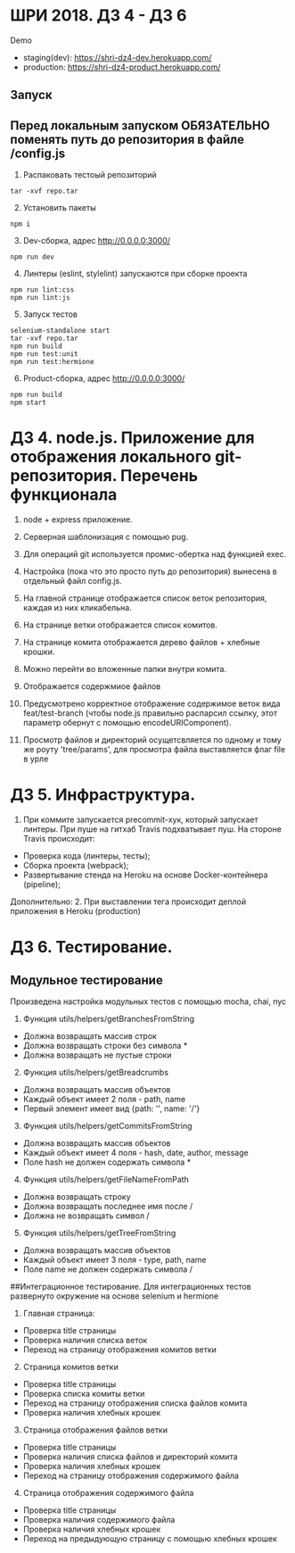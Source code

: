 # ШРИ 2018. ДЗ 4 - ДЗ 6

Demo
- staging(dev): https://shri-dz4-dev.herokuapp.com/
- production: https://shri-dz4-product.herokuapp.com/

## Запуск

## Перед локальным запуском ОБЯЗАТЕЛЬНО поменять путь до репозитория в файле /config.js

1. Распаковать тестоый репозиторий
```
tar -xvf repo.tar
```
2. Установить пакеты
```
npm i
```
3. Dev-сборка, адрес http://0.0.0.0:3000/
```
npm run dev
```
4. Линтеры (eslint, stylelint) запускаются при сборке проекта
```
npm run lint:css
npm run lint:js
```
5. Запуск тестов

```
selenium-standalone start
tar -xvf repo.tar
npm run build
npm run test:unit
npm run test:hermione
```
6. Product-сборка, адрес http://0.0.0.0:3000/
```
npm run build
npm start
```

# ДЗ 4. node.js. Приложение для отображения локального git-репозитория. Перечень функционала

1. node + express приложение.
2. Серверная шаблонизация с помощью pug.
3. Для операций git используется промис-обертка над функцией exec.
4. Настройка (пока что это просто путь до репозитория) вынесена в отдельный файл config.js.
5. На главной странице отображается список веток репозитория, каждая из них кликабельна.
6. На странице ветки отображается список комитов.
7. На странице комита отображается дерево файлов + хлебные крошки.
8. Можно перейти во вложенные папки внутри комита.
9. Отображается содержмиое файлов

10. Предусмотрено корректное отображение содержимое веток вида feat/test-branch (чтобы node.js правильно распарсил ссылку, этот параметр обернут с помощью encodeURIComponent).
11. Просмотр файлов и директорий осущетсвляется по одному и тому же роуту 'tree/params', для просмотра файла выставляется флаг file в урле

# ДЗ 5. Инфраструктура.

1. При коммите запускается precommit-хук, который запускает линтеры. При пуше на гитхаб Travis подхватывает пуш. На стороне Travis происходит:
- Проверка кода (линтеры, тесты);
- Сборка проекта (webpack);
- Развертывание стенда на Heroku на основе Docker-контейнера (pipeline);

Дополнительно:
2. При выставлении тега происходит деплой приложения в Heroku (production)

# ДЗ 6. Тестирование.

## Модульное тестирование
Произведена настройка модульных тестов с помощью mocha, chai, nyc

1. Функция utils/helpers/getBranchesFromString
  - Должна возвращать массив строк
  - Должна возвращать строки без символа *
  - Должна возвращать не пустые строки
2. Функция utils/helpers/getBreadcrumbs
  - Должна возвращать массив объектов
  - Каждый объект имеет 2 поля - path, name
  - Первый элемент имеет вид {path: '', name: '/'}
3. Функция utils/helpers/getCommitsFromString
  - Должна возвращать массив объектов
  - Каждый объект имеет 4 поля - hash, date, author, message
  - Поле hash не должен содержать символа *
4. Функция utils/helpers/getFileNameFromPath
  - Должна возвращать строку
  - Должна возвращать последнее имя после /
  - Должна не возвращать символ /
5. Функция utils/helpers/getTreeFromString
  - Должна возвращать массив объектов
  - Каждый объект имеет 3 поля - type, path, name
  - Поле name не должен содержать символа /

##Интеграционное тестирование.
Для интеграционных тестов развернуто окружение на основе selenium и hermione

1. Главная страница:
  - Проверка title страницы
  - Проверка наличия списка веток
  - Переход на страницу отображения комитов ветки
2. Страница комитов ветки
  - Проверка title страницы
  - Проверка списка комиты ветки
  - Переход на страницу отображения списка файлов комита
  - Проверка наличия хлебных крошек
3. Страница отображения файлов ветки
  - Проверка title страницы
  - Проверка наличия списка файлов и директорий комита
  - Проверка наличия хлебных крошек
  - Переход на страницу отображения содержимого файла
4. Страница отображения содержимого файла
  - Проверка title страницы
  - Проверка наличия содержимого файла
  - Проверка наличия хлебных крошек
  - Переход на предыдующую страницу с помощью хлебных крошек
